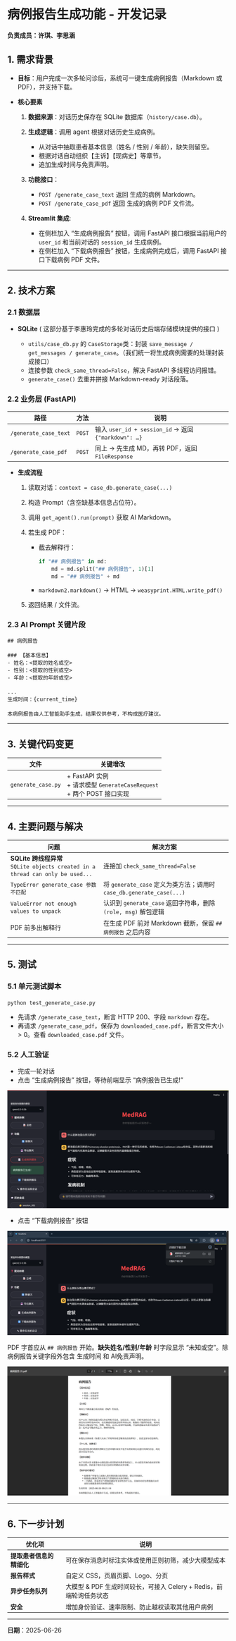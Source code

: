 # 病例报告生成功能 - 开发记录
**负责成员：许琪、李思涵**

## 1. 需求背景

* **目标**：用户完成一次多轮问诊后，系统可一键生成病例报告（Markdown 或 PDF），并支持下载。
* **核心要素**

  1. **数据来源**：对话历史保存在 SQLite 数据库（`history/case.db`）。
  2. **生成逻辑**：调用 agent 根据对话历史生成病例。  

     * 从对话中抽取患者基本信息（姓名 / 性别 / 年龄），缺失则留空。
     * 根据对话自动组织【主诉】【现病史】等章节。
     * 追加生成时间与免责声明。
  3. **功能接口**：

     * `POST /generate_case_text` 返回 生成的病例 Markdown。
     * `POST /generate_case_pdf` 返回 生成的病例 PDF 文件流。
  4. **Streamlit 集成**:  

     * 在侧栏加入 “生成病例报告” 按钮，调用 FastAPI 接口根据当前用户的 `user_id` 和当前对话的 `session_id` 生成病例。  
     * 在侧栏加入 “下载病例报告” 按钮，生成病例完成后，调用 FastAPI 接口下载病例 PDF 文件。  

---

## 2. 技术方案

### 2.1 数据层

* **SQLite** ( 这部分基于李惠玲完成的多轮对话历史后端存储模块提供的接口 )

  * `utils/case_db.py` 的 `CaseStorage`类：封装 `save_message / get_messages / generate_case`。（我们统一将生成病例需要的处理封装成接口）
  * 连接参数 `check_same_thread=False`，解决 FastAPI 多线程访问报错。
  * `generate_case()` 去重并拼接 Markdown-ready 对话段落。

### 2.2 业务层 (FastAPI)

| 路径                    | 方法     | 说明                                               |
| --------------------- | ------ | ------------------------------------------------ |
| `/generate_case_text` | `POST` | 输入 `user_id + session_id` → 返回 `{"markdown": …}` |
| `/generate_case_pdf`  | `POST` | 同上 → 先生成 MD，再转 PDF，返回 `FileResponse`             |

* **生成流程**

  1. 读取对话：`context = case_db.generate_case(...)`
  2. 构造 Prompt（含空缺基本信息占位符）。
  3. 调用 `get_agent().run(prompt)` 获取 AI Markdown。
  4. 若生成 PDF：

     * 截去解释行：

       ```python
       if "## 病例报告" in md:
           md = md.split("## 病例报告", 1)[1]
           md = "## 病例报告" + md
       ```
     * `markdown2.markdown()` → HTML → `weasyprint.HTML.write_pdf()`
  5. 返回结果 / 文件流。

### 2.3 AI Prompt 关键片段

```text
## 病例报告

### 【基本信息】
- 姓名：<提取的姓名或空>
- 性别：<提取的性别或空>
- 年龄：<提取的年龄或空>

...
生成时间：{current_time}

本病例报告由人工智能助手生成，结果仅供参考，不构成医疗建议。
```

---

## 3. 关键代码变更

| 文件                      | 关键增改                                                                  |
| ----------------------- | --------------------------------------------------------------------- |
| `generate_case.py`      | + FastAPI 实例<br>+ 请求模型 `GenerateCaseRequest`<br>+ 两个 POST 接口实现        |

---

## 4. 主要问题与解决

| 问题                                                                           | 解决方案                                                      |
| ---------------------------------------------------------------------------- | --------------------------------------------------------- |
| **SQLite 跨线程异常**<br>`SQLite objects created in a thread can only be used...` | 连接加 `check_same_thread=False`                             |
| `TypeError generate_case 参数不匹配`                                              | 将 `generate_case` 定义为类方法；调用时 `case_db.generate_case(...)` |
| `ValueError not enough values to unpack`                                     | 认识到 `generate_case` 返回字符串，删除 `(role, msg)` 解包逻辑           |
| PDF 前多出解释行                                                                   | 在生成 PDF 前对 Markdown 截断，保留 `## 病例报告` 之后内容                  |

---

## 5. 测试

### 5.1 单元测试脚本

`python test_generate_case.py`

* 先请求 `/generate_case_text`，断言 HTTP 200、字段 `markdown` 存在。
* 再请求 `/generate_case_pdf`，保存为 `downloaded_case.pdf`，断言文件大小 > 0。查看 `downloaded_case.pdf` 文件。  

### 5.2 人工验证

* 完成一轮对话  
* 点击 “生成病例报告” 按钮，等待前端显示 “病例报告已生成!”  

![](../image/generate_case_success.png)

* 点击 “下载病例报告” 按钮    

![](../image/download_case_OK.png)  

PDF 字首应从 `## 病例报告` 开始。**缺失姓名/性别/年龄** 时字段显示 “未知或空”。除病例报告关键字段外包含 生成时间 和 AI免责声明。

![](../image/case.png)

---

## 6. 下一步计划

| 优化项              | 说明                                           |
| ---------------- | -------------------------------------------- |
| **提取患者信息的精细化**   | 可在保存消息时标注实体或使用正则初筛，减少大模型成本                   |
| **报告样式**         | 自定义 CSS，页眉页脚、Logo、分页                         |
| **异步任务队列**       | 大模型 & PDF 生成时间较长，可接入 Celery + Redis，前端轮询任务状态 |
| **安全**           | 增加身份验证、速率限制、防止越权读取其他用户病例                     |

---

**日期**：2025-06-26
